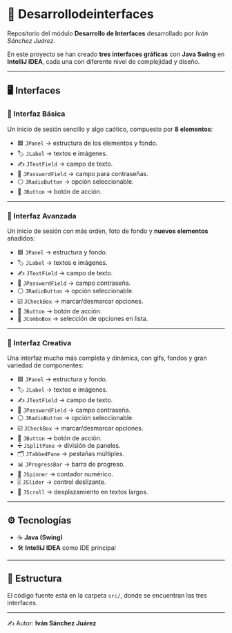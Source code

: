 # 🎨 Desarrollodeinterfaces

Repositorio del módulo **Desarrollo de Interfaces** desarrollado por *Iván Sánchez Juárez*.  

En este proyecto se han creado **tres interfaces gráficas** con **Java Swing** en **IntelliJ IDEA**, cada una con diferente nivel de complejidad y diseño.

---

## 🖥️ Interfaces

### 🔹 Interfaz Básica
Un inicio de sesión sencillo y algo caótico, compuesto por **8 elementos**:
- 🟦 `JPanel` → estructura de los elementos y fondo.  
- 🏷️ `JLabel` → textos e imágenes.  
- ✍️ `JTextField` → campo de texto.  
- 🔑 `JPasswordField` → campo para contraseñas.  
- ⚪ `JRadioButton` → opción seleccionable.  
- 🔘 `JButton` → botón de acción.  

---

### 🔸 Interfaz Avanzada
Un inicio de sesión con más orden, foto de fondo y **nuevos elementos** añadidos:
- 🟦 `JPanel` → estructura y fondo.  
- 🏷️ `JLabel` → textos e imágenes.  
- ✍️ `JTextField` → campo de texto.  
- 🔑 `JPasswordField` → campo contraseña.  
- ⚪ `JRadioButton` → opción seleccionable.  
- ☑️ `JCheckBox` → marcar/desmarcar opciones.  
- 🔘 `JButton` → botón de acción.  
- 📑 `JComboBox` → selección de opciones en lista.  

---

### 🌟 Interfaz Creativa
Una interfaz mucho más completa y dinámica, con gifs, fondos y gran variedad de componentes:
- 🟦 `JPanel` → estructura y fondo.  
- 🏷️ `JLabel` → textos e imágenes.  
- ✍️ `JTextField` → campo de texto.  
- 🔑 `JPasswordField` → campo contraseña.  
- ⚪ `JRadioButton` → opción seleccionable.  
- ☑️ `JCheckBox` → marcar/desmarcar opciones.  
- 🔘 `JButton` → botón de acción.  
- ➗ `JSplitPane` → división de paneles.  
- 🗂️ `JTabbedPane` → pestañas múltiples.  
- 📊 `JProgressBar` → barra de progreso.  
- 🔢 `JSpinner` → contador numérico.  
- 🎚️ `JSlider` → control deslizante.  
- 📜 `JScroll` → desplazamiento en textos largos.  

---

## ⚙️ Tecnologías

- ☕ **Java (Swing)**  
- 🛠️ **IntelliJ IDEA** como IDE principal  

---

## 📂 Estructura

El código fuente está en la carpeta `src/`, donde se encuentran las tres interfaces.  

---

✍️ Autor: **Iván Sánchez Juárez**

